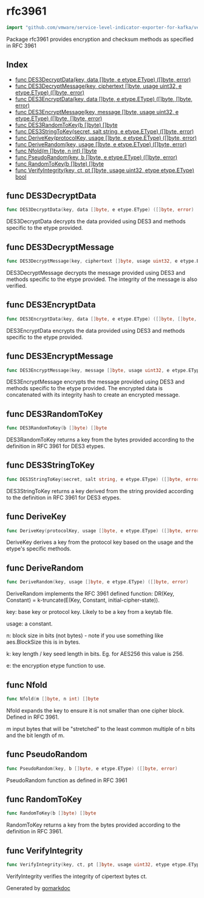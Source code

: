 <!-- Code generated by gomarkdoc. DO NOT EDIT -->

# rfc3961

```go
import "github.com/vmware/service-level-indicator-exporter-for-kafka/vendor/github.com/jcmturner/gokrb5/v8/crypto/rfc3961"
```

Package rfc3961 provides encryption and checksum methods as specified in RFC 3961

## Index

- [func DES3DecryptData(key, data []byte, e etype.EType) ([]byte, error)](<#func-des3decryptdata>)
- [func DES3DecryptMessage(key, ciphertext []byte, usage uint32, e etype.EType) ([]byte, error)](<#func-des3decryptmessage>)
- [func DES3EncryptData(key, data []byte, e etype.EType) ([]byte, []byte, error)](<#func-des3encryptdata>)
- [func DES3EncryptMessage(key, message []byte, usage uint32, e etype.EType) ([]byte, []byte, error)](<#func-des3encryptmessage>)
- [func DES3RandomToKey(b []byte) []byte](<#func-des3randomtokey>)
- [func DES3StringToKey(secret, salt string, e etype.EType) ([]byte, error)](<#func-des3stringtokey>)
- [func DeriveKey(protocolKey, usage []byte, e etype.EType) ([]byte, error)](<#func-derivekey>)
- [func DeriveRandom(key, usage []byte, e etype.EType) ([]byte, error)](<#func-deriverandom>)
- [func Nfold(m []byte, n int) []byte](<#func-nfold>)
- [func PseudoRandom(key, b []byte, e etype.EType) ([]byte, error)](<#func-pseudorandom>)
- [func RandomToKey(b []byte) []byte](<#func-randomtokey>)
- [func VerifyIntegrity(key, ct, pt []byte, usage uint32, etype etype.EType) bool](<#func-verifyintegrity>)


## func DES3DecryptData

```go
func DES3DecryptData(key, data []byte, e etype.EType) ([]byte, error)
```

DES3DecryptData decrypts the data provided using DES3 and methods specific to the etype provided.

## func DES3DecryptMessage

```go
func DES3DecryptMessage(key, ciphertext []byte, usage uint32, e etype.EType) ([]byte, error)
```

DES3DecryptMessage decrypts the message provided using DES3 and methods specific to the etype provided. The integrity of the message is also verified.

## func DES3EncryptData

```go
func DES3EncryptData(key, data []byte, e etype.EType) ([]byte, []byte, error)
```

DES3EncryptData encrypts the data provided using DES3 and methods specific to the etype provided.

## func DES3EncryptMessage

```go
func DES3EncryptMessage(key, message []byte, usage uint32, e etype.EType) ([]byte, []byte, error)
```

DES3EncryptMessage encrypts the message provided using DES3 and methods specific to the etype provided. The encrypted data is concatenated with its integrity hash to create an encrypted message.

## func DES3RandomToKey

```go
func DES3RandomToKey(b []byte) []byte
```

DES3RandomToKey returns a key from the bytes provided according to the definition in RFC 3961 for DES3 etypes.

## func DES3StringToKey

```go
func DES3StringToKey(secret, salt string, e etype.EType) ([]byte, error)
```

DES3StringToKey returns a key derived from the string provided according to the definition in RFC 3961 for DES3 etypes.

## func DeriveKey

```go
func DeriveKey(protocolKey, usage []byte, e etype.EType) ([]byte, error)
```

DeriveKey derives a key from the protocol key based on the usage and the etype's specific methods.

## func DeriveRandom

```go
func DeriveRandom(key, usage []byte, e etype.EType) ([]byte, error)
```

DeriveRandom implements the RFC 3961 defined function: DR\(Key, Constant\) = k\-truncate\(E\(Key, Constant, initial\-cipher\-state\)\).

key: base key or protocol key. Likely to be a key from a keytab file.

usage: a constant.

n: block size in bits \(not bytes\) \- note if you use something like aes.BlockSize this is in bytes.

k: key length / key seed length in bits. Eg. for AES256 this value is 256.

e: the encryption etype function to use.

## func Nfold

```go
func Nfold(m []byte, n int) []byte
```

Nfold expands the key to ensure it is not smaller than one cipher block. Defined in RFC 3961.

m input bytes that will be "stretched" to the least common multiple of n bits and the bit length of m.

## func PseudoRandom

```go
func PseudoRandom(key, b []byte, e etype.EType) ([]byte, error)
```

PseudoRandom function as defined in RFC 3961

## func RandomToKey

```go
func RandomToKey(b []byte) []byte
```

RandomToKey returns a key from the bytes provided according to the definition in RFC 3961.

## func VerifyIntegrity

```go
func VerifyIntegrity(key, ct, pt []byte, usage uint32, etype etype.EType) bool
```

VerifyIntegrity verifies the integrity of cipertext bytes ct.



Generated by [gomarkdoc](<https://github.com/princjef/gomarkdoc>)
